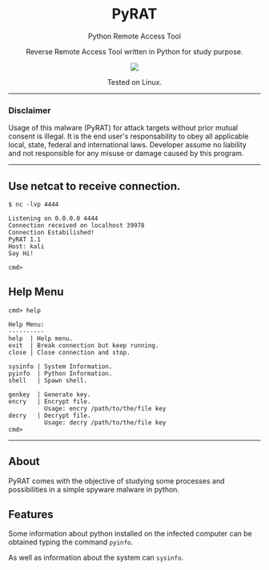 <h1 align="center">PyRAT</h1>
<p align="center">Python Remote Access Tool</p>
<p align="center">Reverse Remote Access Tool written in Python for study purpose.</p>
<p align="center"> 
   <img src="https://img.shields.io/badge/language-python-blue.svg">
</p>
<p align="center">Tested on Linux.</p>

---

### Disclaimer
Usage of this malware (PyRAT) for attack targets without prior mutual consent is illegal. 
It is the end user's responsability to obey all applicable local, state, federal and international laws. 
Developer assume no liability and not responsible for any misuse or damage caused by this program.

---

## Use netcat to receive connection.
```
$ nc -lvp 4444

Listening on 0.0.0.0 4444
Connection received on localhost 39978
Connection Estabilished!
PyRAT 1.1
Host: kali
Say Hi!

cmd>
```

## Help Menu
```
cmd> help

Help Menu:
----------
help  | Help menu.
exit  | Break connection but keep running.
close | Close connection and stop.
    
sysinfo | System Information.
pyinfo  | Python Information.
shell   | Spawn shell.
    
genkey  | Generate key.
encry   | Encrypt file.
          Usage: encry /path/to/the/file key
decry   | Decrypt file.
          Usage: decry /path/to/the/file key
cmd>
```
---

## About 
PyRAT comes with the objective of studying some processes and possibilities in a simple spyware malware in python.


## Features
Some information about python installed on the infected computer can be obtained typing the command `pyinfo`.

As well as information about the system can `sysinfo`.


